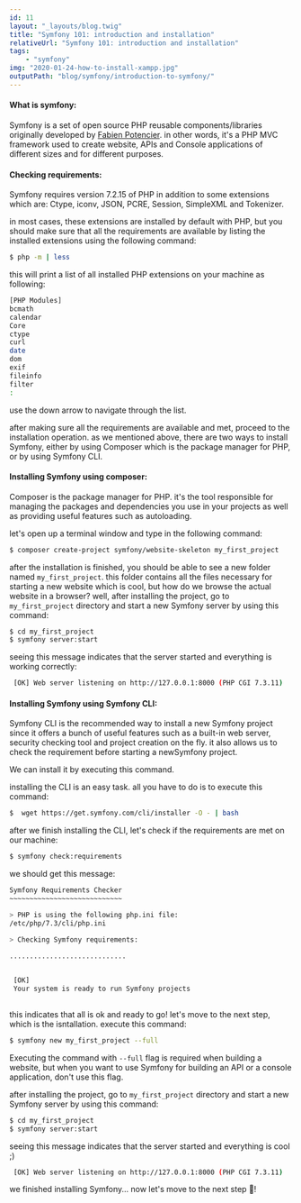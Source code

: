 ```yaml
---
id: 11
layout: "_layouts/blog.twig"
title: "Symfony 101: introduction and installation"
relativeUrl: "Symfony 101: introduction and installation"
tags: 
    - "symfony"
img: "2020-01-24-how-to-install-xampp.jpg"  
outputPath: "blog/symfony/introduction-to-symfony/"
---
```


#### What is symfony:

Symfony is a set of open source PHP reusable components/libraries originally developed by [Fabien Potencier](https://twitter.com/fabpot). 
in other words, it's a PHP MVC framework used to create website, APIs and Console applications of different sizes and for different purposes.

#### Checking requirements:

Symfony requires version 7.2.15 of PHP in addition to some extensions which are: Ctype, iconv, JSON, PCRE, Session, SimpleXML and Tokenizer.

in most cases, these extensions are installed by default with PHP, but you should make sure that all the requirements are available by listing the installed extensions using the following command:

```bash
$ php -m | less 
```
this will print a list of all installed PHP extensions on your machine as following:

```bash
[PHP Modules]
bcmath
calendar
Core
ctype
curl
date
dom
exif
fileinfo
filter
:
```
use the down arrow to navigate through the list.

after making sure all the requirements are available and met, proceed to the installation operation. as we mentioned above, there are two ways to install Symfony, either by using Composer which is the package manager for PHP, or by using Symfony CLI.

#### Installing Symfony using composer:

Composer is the package manager for PHP. it's the tool responsible for managing the packages and dependencies you use in your projects as well as providing useful features such as autoloading.

let's open up a terminal window and type in the following command:

```bash
$ composer create-project symfony/website-skeleton my_first_project
```

after the installation is finished, you should be able to see a new folder named `my_first_project`. 
this folder contains all the files necessary for starting a new website which is cool, but how do we browse the actual website in a browser? well, after installing the project, go to `my_first_project` directory and start a new Symfony server by using this command:

```bash
$ cd my_first_project
$ symfony server:start
```
seeing this message indicates that the server started and everything is working correctly:
 
```bash                                                                                         
 [OK] Web server listening on http://127.0.0.1:8000 (PHP CGI 7.3.11)
```

#### Installing Symfony using Symfony CLI:

Symfony CLI is the recommended way to install a new Symfony project since it offers a bunch of useful features such as a built-in web server, security checking tool and project creation on the fly. it also allows us to check the requirement before starting a newSymfony project.

We can install it by executing this command.

installing the CLI is an easy task. all you have to do is to execute this command:
```bash
$  wget https://get.symfony.com/cli/installer -O - | bash 
```
after we finish installing the CLI, let's check if the requirements are met on our machine:

```bash
$ symfony check:requirements
``` 
we should get this message:

```bash
Symfony Requirements Checker
~~~~~~~~~~~~~~~~~~~~~~~~~~~~

> PHP is using the following php.ini file:
/etc/php/7.3/cli/php.ini

> Checking Symfony requirements:

.............................

                                              
 [OK]                                         
 Your system is ready to run Symfony projects 
                                              
```
this indicates that all is ok and ready to go! let's move to the next step, which is the isntallation.  execute this command:

```bash
$ symfony new my_first_project --full
``` 
Executing the command with `--full` flag is required when building a website, but when you want to use Symfony for building an API or a console application, don't use this flag.

after installing the project, go to `my_first_project` directory and start a new Symfony server by using this command:

```bash
$ cd my_first_project
$ symfony server:start
```
seeing this message indicates that the server started and everything is cool ;) 
 
```bash                                                    
 [OK] Web server listening on http://127.0.0.1:8000 (PHP CGI 7.3.11)
```
we finished installing Symfony... now let's move to the next step 🤩!  